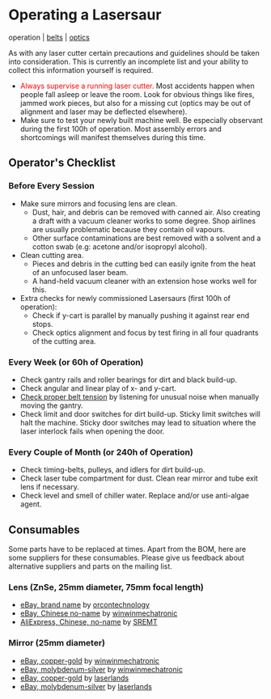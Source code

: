 Operating a Lasersaur
======================

operation | [belts](timing_belts.md) | [optics](optics_setup.md)

As with any laser cutter certain precautions and guidelines should be taken into consideration. This is currently an incomplete list and your ability to collect this information yourself is required.

- <span style="color:#ff0000">Always supervise a running laser cutter.</span> Most accidents happen when people fall asleep or leave the room. Look for obvious things like fires, jammed work pieces, but also for a missing cut (optics may be out of alignment and laser may be deflected elsewhere).
- Make sure to test your newly built machine well. Be especially observant during the first 100h of operation. Most assembly errors and shortcomings will manifest themselves during this time.

Operator's Checklist
--------------------

### Before Every Session

- Make sure mirrors and focusing lens are clean. 
  - Dust, hair, and debris can be removed with canned air. Also creating a draft with a vacuum cleaner works to some degree. Shop airlines are usually problematic because they contain oil vapours.
  - Other surface contaminations are best removed with a solvent and a cotton swab (e.g: acetone and/or isopropyl alcohol).
- Clean cutting area.
  - Pieces and debris in the cutting bed can easily ignite from the heat of an unfocused laser beam.
  - A hand-held vacuum cleaner with an extension hose works well for this.
- Extra checks for newly commissioned Lasersaurs (first 100h of operation):
  - Check if y-cart is parallel by manually pushing it against rear end stops.
  - Check optics alignment and focus by test firing in all four quadrants of the cutting area.

### Every Week (or 60h of Operation)

- Check gantry rails and roller bearings for dirt and black build-up.
- Check angular and linear play of x- and y-cart.
- [Check proper belt tension](timing_belts.md) by listening for unusual noise when manually moving the gantry.
- Check limit and door switches for dirt build-up. Sticky limit switches will halt the machine. Sticky door switches may lead to situation where the laser interlock fails when opening the door.


### Every Couple of Month (or 240h of Operation)

- Check timing-belts, pulleys, and idlers for dirt build-up.
- Check laser tube compartment for dust. Clean rear mirror and tube exit lens if necessary. 
- Check level and smell of chiller water. Replace and/or use anti-algae agent.


Consumables
-----------

Some parts have to be replaced at times. Apart from the BOM, here are some suppliers for these consumables. Please give us feedback about alternative suppliers and parts on the mailing list.

### Lens (ZnSe, 25mm diameter, 75mm focal length)
- [eBay, brand name](http://www.ebay.com/itm/NEW-CO2-Laser-ZnSe-Lens-Optics-CNC-cutting-or-engraving-/390091829212?pt=LH_DefaultDomain_0&hash=item5ad348efdc) by [orcontechnology](http://stores.ebay.com/orcontechnology)
- [eBay, Chinese no-name](http://www.ebay.at/itm/330781585826?var=540076484119&ssPageName=STRK:MEWNX:IT&_trksid=p3984.m1497.l2649) by [winwinmechatronic](http://stores.ebay.at/winwinmechatronic)
- [AliExpress, Chinese, no-name](http://www.aliexpress.com/item/co2-laser-lens-znse-lens-focus-lens/335137236.html) by [SREMT](http://www.aliexpress.com/store/311556)

### Mirror (25mm diameter)
- [eBay, copper-gold](http://www.ebay.at/itm/330871253683?ssPageName=STRK:MEWNX:IT&_trksid=p3984.m1439.l2649) by [winwinmechatronic](http://stores.ebay.at/winwinmechatronic)
- [eBay, molybdenum-silver](http://www.ebay.com/itm/New-HQ-Mo-Reflection-Mirror-for-CO2-Laser-Cutting-Engraving-1006nm-diam-25mm-/330871254039?pt=LH_DefaultDomain_0&hash=item4d0976ac17) by [winwinmechatronic](http://stores.ebay.at/winwinmechatronic)
- [eBay, copper-gold](http://www.ebay.com/itm/25mm-Copper-Cu-Reflective-Mirror-Total-Reflector-for-10600nm-CO2-Laser-Engraver-/110887316069?pt=LH_DefaultDomain_0&hash=item19d1662a65) by [laserlands](http://stores.ebay.com/laserlands)
- [eBay, molybdenum-silver](http://www.ebay.com/itm/Dia-25mm-MO-Reflection-Mirror-for-10600nm-CO2-Laser-Engraver-Cutter-/120921416089?pt=LH_DefaultDomain_0&hash=item1c277a6199) by [laserlands](http://stores.ebay.com/laserlands)
